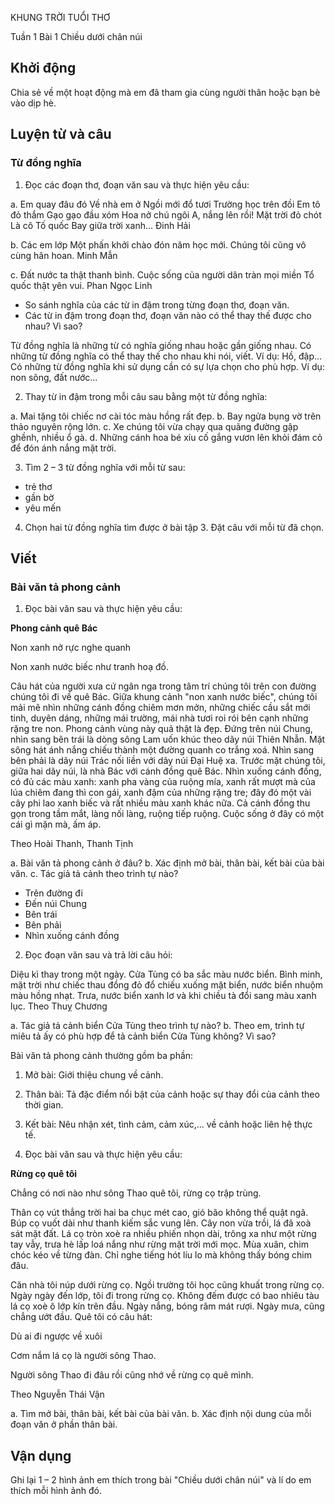 KHUNG TRỜI TUỔI THƠ

Tuần 1
Bài 1
Chiều dưới chân núi

## Khởi động

Chia sẻ về một hoạt động mà em đã tham gia cùng người thân hoặc bạn bè vào dịp hè.

## Luyện từ và câu

### Từ đồng nghĩa

1. Đọc các đoạn thơ, đoạn văn sau và thực hiện yêu cầu:

a. Em quay đâu đó
Về nhà em ở
Ngồi mới đổ tươi
Trường học trên đồi
Em tô đỏ thắm
Gạo gạo đầu xóm
Hoa nở chú ngôi
A, nắng lên rồi!
Mặt trời đỏ chót
Là cô Tố quốc
Bay giữa trời xanh...
Đinh Hải

b. Các em lớp Một phấn khởi chào đón năm học mới. Chúng tôi cũng vô cùng hân hoan.
Minh Mẫn

c. Đất nước ta thật thanh bình. Cuộc sống của người dân tràn mọi miền Tổ quốc thật yên vui.
Phan Ngọc Linh

- So sánh nghĩa của các từ in đậm trong từng đoạn thơ, đoạn văn.
- Các từ in đậm trong đoạn thơ, đoạn văn nào có thể thay thế được cho nhau? Vì sao?

Từ đồng nghĩa là những từ có nghĩa giống nhau hoặc gần giống nhau. Có những từ đồng nghĩa có thể thay thế cho nhau khi nói, viết. Ví dụ: Hồ, đập...
Có những từ đồng nghĩa khi sử dụng cần có sự lựa chọn cho phù hợp. Ví dụ: non sông, đất nước...

2. Thay từ in đậm trong mỗi câu sau bằng một từ đồng nghĩa:

a. Mai tặng tôi chiếc nơ cài tóc màu hồng rất đẹp.
b. Bay ngửa bụng vờ trên thảo nguyên rộng lớn.
c. Xe chúng tôi vừa chạy qua quãng đường gập ghềnh, nhiều ổ gà.
d. Những cánh hoa bé xíu cố gắng vươn lên khỏi đám cỏ để đón ánh nắng mặt trời.

3. Tìm 2 – 3 từ đồng nghĩa với mỗi từ sau:

- trẻ thơ
- gần bờ
- yêu mến

4. Chọn hai từ đồng nghĩa tìm được ở bài tập 3. Đặt câu với mỗi từ đã chọn.

## Viết

### Bài văn tả phong cảnh

1. Đọc bài văn sau và thực hiện yêu cầu:

**Phong cảnh quê Bác**

Non xanh nở rực nghe quanh

Non xanh nước biếc như tranh hoạ đồ.

Câu hát của người xưa cứ ngân nga trong tâm trí chúng tôi trên con đường chúng tôi đi về quê Bác. Giữa khung cảnh "non xanh nước biếc", chúng tôi mải mê nhìn những cánh đồng chiêm mơn mởn, những chiếc cầu sắt mới tinh, duyên dáng, những mái trường, mái nhà tươi roi rói bên cạnh những rặng tre non. Phong cảnh vùng này quả thật là đẹp. Đứng trên núi Chung, nhìn sang bên trái là dòng sông Lam uốn khúc theo dãy núi Thiên Nhẫn. Mặt sông hát ánh nắng chiếu thành một đường quanh co trắng xoá. Nhìn sang bên phải là dãy núi Trác nối liền với dãy núi Đại Huệ xa. Trước mặt chúng tôi, giữa hai dãy núi, là nhà Bác với cánh đồng quê Bác. Nhìn xuống cánh đồng, có đủ các màu xanh: xanh pha vàng của ruộng mía, xanh rất mượt mà của lúa chiêm đang thì con gái, xanh đậm của những rặng tre; đây đó một vài cây phi lao xanh biếc và rất nhiều màu xanh khác nữa. Cả cánh đồng thu gọn trong tầm mắt, làng nối làng, ruộng tiếp ruộng. Cuộc sống ở đây có một cái gì mặn mà, ấm áp.

Theo Hoài Thanh, Thanh Tịnh

a. Bài văn tả phong cảnh ở đâu?
b. Xác định mở bài, thân bài, kết bài của bài văn.
c. Tác giả tả cảnh theo trình tự nào?
- Trên đường đi
- Đến núi Chung
- Bên trái
- Bên phải
- Nhìn xuống cánh đồng

2. Đọc đoạn văn sau và trả lời câu hỏi:

Diệu kì thay trong một ngày. Cửa Tùng có ba sắc màu nước biển. Bình minh, mặt trời như chiếc thau đồng đỏ đổ chiếu xuống mặt biển, nước biển nhuộm màu hồng nhạt. Trưa, nước biển xanh lơ và khi chiều tà đổi sang màu xanh lục.
Theo Thuỵ Chương

a. Tác giả tả cảnh biển Cửa Tùng theo trình tự nào?
b. Theo em, trình tự miêu tả ấy có phù hợp để tả cảnh biển Cửa Tùng không? Vì sao?

Bài văn tả phong cảnh thường gồm ba phần:
1. Mở bài: Giới thiệu chung về cảnh.
2. Thân bài: Tả đặc điểm nổi bật của cảnh hoặc sự thay đổi của cảnh theo thời gian.
3. Kết bài: Nêu nhận xét, tình cảm, cảm xúc,... về cảnh hoặc liên hệ thực tế.

3. Đọc bài văn sau và thực hiện yêu cầu:

**Rừng cọ quê tôi**

Chẳng có nơi nào như sông Thao quê tôi, rừng cọ trập trùng.

Thân cọ vút thẳng trời hai ba chục mét cao, gió bão không thể quật ngã. Búp cọ vuốt dài như thanh kiếm sắc vung lên. Cây non vừa trồi, lá đã xoà sát mặt đất. Lá cọ tròn xoè ra nhiều phiến nhọn dài, trông xa như một rừng tay vẫy, trưa hè lấp loá nắng như rừng mặt trời mới mọc. Mùa xuân, chim chóc kéo về từng đàn. Chỉ nghe tiếng hót líu lo mà không thấy bóng chim đâu.

Căn nhà tôi núp dưới rừng cọ. Ngồi trường tôi học cũng khuất trong rừng cọ. Ngày ngày đến lớp, tôi đi trong rừng cọ. Không đếm được có bao nhiêu tàu lá cọ xoè ô lớp kín trên đầu. Ngày nắng, bóng râm mát rượi. Ngày mưa, cũng chẳng ướt đầu.
Quê tôi có câu hát:

Dù ai đi ngược về xuôi

Cơm nắm lá cọ là người sông Thao.

Người sông Thao đi đâu rồi cũng nhớ về rừng cọ quê mình.

Theo Nguyễn Thái Vận

a. Tìm mở bài, thân bài, kết bài của bài văn.
b. Xác định nội dung của mỗi đoạn văn ở phần thân bài.

## Vận dụng

Ghi lại 1 – 2 hình ảnh em thích trong bài "Chiều dưới chân núi" và lí do em thích mỗi hình ảnh đó.
